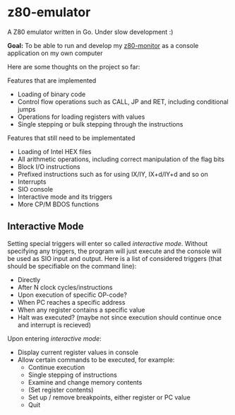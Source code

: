 # z80-emulator
A Z80 emulator written in Go. Under slow development :)

**Goal:** To be able to run and develop my [z80-monitor](https://github.com/antbern/z80-monitor) as a console application on my own computer

Here are some thoughts on the project so far:

Features that are implemented
* Loading of binary code
* Control flow operations such as CALL, JP and RET, including conditional jumps
* Operations for loading registers with values
* Single stepping or bulk stepping through the instructions

Features that still need to be implementated
* Loading of Intel HEX files
* All arithmetic operations, including correct manipulation of the flag bits
* Block I/O instructions 
* Prefixed instructions such as for using IX/IY, IX+d/IY+d and so on
* Interrupts
* SIO console
* Interactive mode and its triggers
* More CP/M BDOS functions


## Interactive Mode
Setting special triggers will enter so called _interactive mode_. Without specifying any triggers, the program will just execute and the console will be used as SIO input and output. Here is a list of considered triggers (that should be specifiable on the command line):

* Directly
* After N clock cycles/instructions
* Upon execution of specific OP-code?
* When PC reaches a specific address
* When any register contains a specific value
* Halt was executed? (maybe not since execution should continue once and interrupt is recieved)

Upon entering _interactive mode_:
* Display current register values in console
* Allow certain commands to be executed, for example:
    * Continue execution
    * Single stepping of instructions
    * Examine and change memory contents
    * (Set register contents)
    * Set up / remove breakpoints, either register or PC value
    * Quit